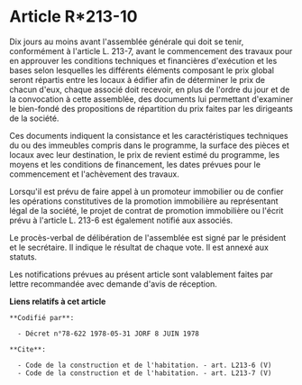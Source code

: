 # Article R*213-10

Dix jours au moins avant l'assemblée générale qui doit se tenir, conformément à l'article L. 213-7, avant le commencement des
travaux pour en approuver les conditions techniques et financières d'exécution et les bases selon lesquelles les différents
éléments composant le prix global seront répartis entre les locaux à édifier afin de déterminer le prix de chacun d'eux,
chaque associé doit recevoir, en plus de l'ordre du jour et de la convocation à cette assemblée, des documents lui permettant
d'examiner le bien-fondé des propositions de répartition du prix faites par les dirigeants de la société. 

Ces documents indiquent la consistance et les caractéristiques techniques du ou des immeubles compris dans le programme, la
surface des pièces et locaux avec leur destination, le prix de revient estimé du programme, les moyens et les conditions de
financement, les dates prévues pour le commencement et l'achèvement des travaux. 

Lorsqu'il est prévu de faire appel à un promoteur immobilier ou de confier les opérations constitutives de la promotion
immobilière au représentant légal de la société, le projet de contrat de promotion immobilière ou l'écrit prévu à l'article
L. 213-6 est également notifié aux associés. 

Le procès-verbal de délibération de l'assemblée est signé par le président et le secrétaire. Il indique le résultat de chaque
vote. Il est annexé aux statuts. 

Les notifications prévues au présent article sont valablement faites par lettre recommandée avec demande d'avis de réception.

**Liens relatifs à cet article**

	**Codifié par**:

	  - Décret n°78-622 1978-05-31 JORF 8 JUIN 1978

	**Cite**:

	  - Code de la construction et de l'habitation. - art. L213-6 (V)
	  - Code de la construction et de l'habitation. - art. L213-7 (V)
